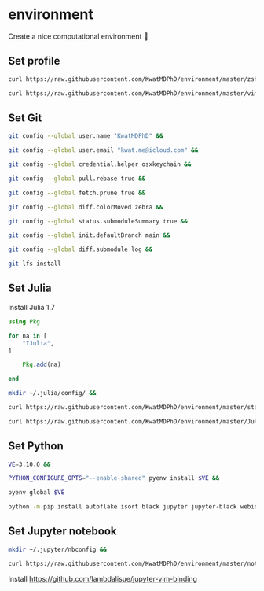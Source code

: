 # environment

Create a nice computational environment :bath:

## Set profile

```sh
curl https://raw.githubusercontent.com/KwatMDPhD/environment/master/zshrc > ~/.zshrc &&

curl https://raw.githubusercontent.com/KwatMDPhD/environment/master/vimrc > ~/.vimrc
```

## Set Git

```sh
git config --global user.name "KwatMDPhD" &&

git config --global user.email "kwat.me@icloud.com" &&

git config --global credential.helper osxkeychain &&

git config --global pull.rebase true &&

git config --global fetch.prune true &&

git config --global diff.colorMoved zebra &&

git config --global status.submoduleSummary true &&

git config --global init.defaultBranch main &&

git config --global diff.submodule log &&

git lfs install
```

## Set Julia

Install Julia 1.7

```julia
using Pkg

for na in [
    "IJulia",
]

    Pkg.add(na)

end
```

```sh
mkdir ~/.julia/config/ &&

curl https://raw.githubusercontent.com/KwatMDPhD/environment/master/startup.jl > ~/.julia/config/startup.jl
```

```sh
curl https://raw.githubusercontent.com/KwatMDPhD/environment/master/JuliaFormatter.toml > ~/.JuliaFormatter.toml
```

## Set Python

```sh
VE=3.10.0 &&

PYTHON_CONFIGURE_OPTS="--enable-shared" pyenv install $VE &&

pyenv global $VE
```

```sh
python -m pip install autoflake isort black jupyter jupyter-black webio_jupyter_extension kaleido
```

## Set Jupyter notebook

```sh
mkdir ~/.jupyter/nbconfig &&

curl https://raw.githubusercontent.com/KwatMDPhD/environment/master/notebook.json > ~/.jupyter/nbconfig/notebook.json
```

Install https://github.com/lambdalisue/jupyter-vim-binding
